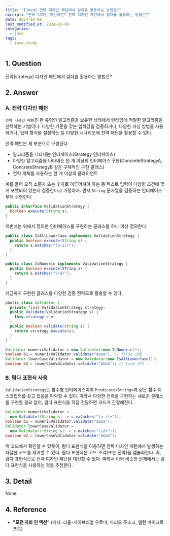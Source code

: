 ```yaml
---
title: "[Java] 전략 디자인 패턴에서 람다를 활용하는 방법은?"
excerpt: "전략 디자인 패턴이란? 전략 디자인 패턴에서 람다를 활용하는 방법은?"
date: 2024-02-08
last_modified_at: 2024-02-08
categories:
  - java
tags:
  - java-study
---
```


## 1. Question

전략(strategy) 디자인 패턴에서 람다를 활용하는 방법은?

## 2. Answer

### A. 전략 디자인 패턴

`전략 디자인 패턴`은 한 유형의 알고리즘을 보유한 상태에서 런타임에 적절한 알고리즘을 선택하는 기법이다. 다양한 기준을 갖는 입력값을 검증하거나, 다양한 파싱 방법을 사용하거나, 입력 형식을 설정하는 등 다양한 시나리오에 전략 패턴을 활용할 수 있다.

전략 패턴은 세 부분으로 구성된다.

* 알고리즘을 나타내는 인터페이스(Strategy 인터페이스)
* 다양한 알고리즘을 나타내는 한 개 이상의 인터페이스 구현(ConcreteStrategyA, ConcreteStrategyB 같은 구체적인 구현 클래스)
* 전략 개체를 사용하는 한 개 이상의 클라이언트

예를 들어 오직 소문자 또는 숫자로 이루어져야 하는 등 텍스트 입력이 다양한 조건에 맞게 포맷되어 있는지 검증한다고 가정하자. 먼저 `String` 문자열을 검증하는 인터페이스부터 구현한다.

```java
public interface ValidationStrategy {
  boolean execute(String s);
}
```

이번에는 위에서 정의한 인터페이스를 구현하는 클래스를 하나 이상 정의한다.

```java
public class IsAllLowerCase implements ValidationStrategy {
  public boolean execute(String s) {
    return s.matches("[a-z]+");
  }
}

public class IsNumeric implements ValidationStrategy {
  public boolean execute(STring s) {
    return s.matches("\\d+");
  }
}
```

지금까지 구현한 클래스를 다양한 검증 전략으로 활용할 수 있다.

```java
pbulic class Validator {
  private final ValidationStrategy strategy;
  public Validate(ValidationStrategy v) {
    this.strategy = v;
  }
  public boolean validate(String s) {
    return strategy.execute(s);
  }
}

Validator numericValidator = new Validator(new IsNumeric());
boolean b1 = numericValidator.validate("aaaa"); // false 반환
Validator lowerCaseValidator = new Validator(new IsAllLowerCase());
boolean b2 = lowerCaseValidator.validate("bbbb"); // true 반환
```

### B. 람다 표현식 사용

`ValidationStrategy`는 함수형 인터페이스이며 `Predicate<String>`과 같은 함수 디스크립터를 갖고 있음을 파악할 수 있다. 따라서 다양한 전략을 구현하는 새로운 클래스를 구현할 필요 없이, 람다 표현식을 직접 전달하면 코드가 간결해진다.

```java
Validator numericValidator =
  new Validate((String s) -> s.mataches("[a-z]+"));
boolean b1 = numericValidator.validate("aaaa");
Validator lowerCaseValidator =
  new Validator((String s) -> s.matches("\\d+"));
boolean b2 = lowerCaseValidator.validate("bbbb");
```

위 코드에서 확인할 수 있듯이, 람다 표현식을 이용하면 전략 디자인 패턴에서 발생하는 자잘한 코드를 제거할 수 있다. 람다 표현식은 코드 조각(또는 전략)을 캡슐화한다. 즉, 람다 표현식으로 전략 디자인 패턴을 대신할 수 있다. 따라서 이와 비슷한 문제에서는 람다 표현식을 사용하는 것을 추천한다.

## 3. Detail

None

## 4. Reference

* **"모던 자바 인 액션"** (저자: 라울-게이브리얼 우르마, 마리오 푸스코, 앨런 마이크로프트)